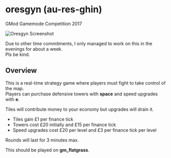 # oresgyn (au-res-ghin)
GMod Gamemode Competition 2017

![Oresgyn Screenshot](http://i.imgur.com/drZyZ90.png)

Due to other time commitments, I only managed to work on this in the evenings for about a week.<br>
Pls be kind.

## Overview
This is a real-time strategy game where players must fight to take control of the map.<br>
Players can purchase defensive towers with **space** and speed upgrades with **e**.

Tiles will contribute money to your economy but upgrades will drain it.

* Tiles gain £1 per finance tick
* Towers cost £20 initially and £15 per finance tick
* Speed upgrades cost £20 per level and £3 per finance tick per level

Rounds will last for 3 minutes max.

This should be played on **gm_flatgrass**.
